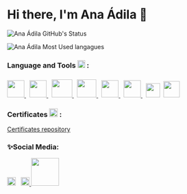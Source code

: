 # Hi there, I'm Ana Ádila 👋

![Ana Ádila GitHub's Status](https://github-readme-stats.vercel.app/api?username=anaadila&show_icons=true&title_color=31cc99&icon_color=31cc99&text_color=bfbfbf&bg_color=151515)

![Ana Ádila Most Used langagues](https://github-readme-stats.vercel.app/api/top-langs/?username=anaadila&layout=compact&show_icons=true&title_color=31cc99&icon_color=79ff97&text_color=9f9f9f&bg_color=151515&langs_count=10)

### Language and Tools <img src="https://i.giphy.com/media/WFZvB7VIXBgiz3oDXE/giphy.webp" width="18px"> :
<h3></h3>
<a href="https://www.java.com/pt-BR/"> <img src="https://cdn.iconscout.com/icon/free/png-512/java-43-569305.png" width = "40"/> </a>&nbsp;
<a href="https://www.python.org/"> <img src="https://cdn.icon-icons.com/icons2/1508/PNG/512/python_104451.png" width = "40"/> </a>&nbsp;
<a href="https://www.selenium.dev/"> <img src="https://www.drupal.org/files/styles/grid-3-2x/public/images/big-logo.png?itok=0nhPkZpp" width = "48" height = "42"/> </a>&nbsp;
<a href="https://cucumber.io/"> <img src="https://avatars2.githubusercontent.com/u/320565?s=400&amp;v=4" width = "45" height = "42"/> </a>&nbsp;
<a href="https://git-scm.com/"> <img src="https://upload.wikimedia.org/wikipedia/commons/thumb/3/3f/Git_icon.svg/1024px-Git_icon.svg.png" width = "40"/> </a>&nbsp;
<a href="https://www.learn-html.org/"> <img src="https://cdn.icon-icons.com/icons2/2107/PNG/512/file_type_html_icon_130541.png" width = "40"/> </a>&nbsp;
<a href="https://developer.mozilla.org/pt-BR/docs/Web/CSS"> <img src="https://upload.wikimedia.org/wikipedia/commons/thumb/d/d5/CSS3_logo_and_wordmark.svg/1452px-CSS3_logo_and_wordmark.svg.png" width = "33"/></a>&nbsp;
<a href="https://www.javascript.com/"> <img src="https://cdn.iconscout.com/icon/free/png-512/javascript-2752148-2284965.png" width = "38"/></a>&nbsp;

<br>

### Certificates <img src="https://freeiconshop.com/wp-content/uploads/edd/certificate-flat.png" width="20px"> :
<a href="https://github.com/anaadila/certificates">Certificates repository</a>
<h3></h3>


### ✨Social Media:
<a href="https://mail.google.com/mail/u/0/?fs=1&to=anaadilacc@gmail.com&tf=cm"> <img src="https://upload.wikimedia.org/wikipedia/commons/4/4e/Gmail_Icon.png" width = "20"/></a> &nbsp;
<a href="https://www.linkedin.com/in/ana-adila-colares-costa/"> <img src="https://expertdigital.net/wp-content/uploads/2018/11/linkedin-logo.png" width = "20" /> </a>
<a href="http://lattes.cnpq.br/4067980836005468"> <img src="https://niteroiemimagens.cinemauff.com.br/wp-content/uploads/2022/10/lattes-logo-01.png" width = "65"/> </a>

